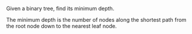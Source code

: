 
Given a binary tree, find its minimum depth.

The minimum depth is the number of nodes along the shortest path from the root node down to the nearest leaf node.